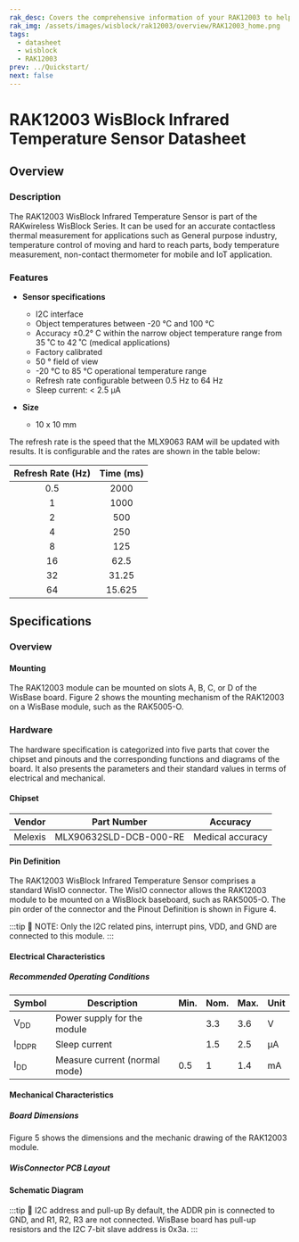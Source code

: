 ```yaml
---
rak_desc: Covers the comprehensive information of your RAK12003 to help you in using it. This information includes technical specifications, characteristics, and requirements, and it also discusses the device components.
rak_img: /assets/images/wisblock/rak12003/overview/RAK12003_home.png
tags:
  - datasheet
  - wisblock
  - RAK12003
prev: ../Quickstart/
next: false
---
```


# RAK12003 WisBlock Infrared Temperature Sensor Datasheet

## Overview

<rk-img
  src="/assets/images/wisblock/rak12003/datasheet/RAK12003.png"
  width="50%"
  caption="RAK12003 WisBlock Infrared Temperature Sensor "
/>

### Description

The RAK12003 WisBlock Infrared Temperature Sensor is part of the RAKwireless WisBlock Series. It can be used for an accurate contactless thermal measurement for applications such as General purpose industry, temperature control of moving and hard to reach parts, body temperature measurement, non-contact thermometer for mobile and IoT application.

### Features 

* **Sensor specifications**
  * I2C interface 
  * Object temperatures between -20&nbsp;°C and 100&nbsp;°C 
  * Accuracy ±0.2°&nbsp;C within the narrow object temperature range from 35&nbsp;˚C to 42&nbsp;˚C (medical applications)
  * Factory calibrated
  * 50&nbsp;° field of view
  * -20&nbsp;°C to 85&nbsp;°C operational temperature range
  * Refresh rate configurable between 0.5&nbsp;Hz to 64&nbsp;Hz
  * Sleep current: < 2.5&nbsp;µA 

* **Size**
    * 10 x 10&nbsp;mm

The refresh rate is the speed that the MLX9063 RAM will be updated with results. It is configurable and the rates are shown in the table below:


| Refresh Rate (Hz) | Time (ms) |
| :---------------: | :-------: |
|        0.5        |   2000    |
|         1         |   1000    |
|         2         |    500    |
|         4         |    250    |
|         8         |    125    |
|        16         |   62.5    |
|        32         |   31.25   |
|        64         |  15.625   |

## Specifications

### Overview


#### Mounting

The RAK12003 module can be mounted on slots A, B, C, or D of the WisBase board. Figure 2 shows the mounting mechanism of the RAK12003 on a WisBase module, such as the RAK5005-O.

<rk-img
  src="/assets/images/wisblock/rak12003/datasheet/RAK12003_mounting.png"
  width="50%"
  caption="RAK12003 WisBlock Infrared Temperature Sensor Mounting"
/>

### Hardware

The hardware specification is categorized into five parts that cover the chipset and pinouts and the corresponding functions and diagrams of the board. It also presents the parameters and their standard values in terms of electrical and mechanical.

#### Chipset

| Vendor  |      Part Number       |   **Accuracy**   |
| :-----: | :--------------------: | :--------------: |
| Melexis | MLX90632SLD-DCB-000-RE | Medical accuracy |

<rk-img
  src="/assets/images/wisblock/rak12003/datasheet/Melexis-MLX90632-FIR-Sensor.png"
  width="30%"
  caption="Melexis MLX90632 FIR sensor"
/>

#### Pin Definition

The RAK12003 WisBlock Infrared Temperature Sensor comprises a standard WisIO connector. The WisIO connector allows the RAK12003 module to be mounted on a WisBlock baseboard, such as RAK5005-O. The pin order of the connector and the Pinout Definition is shown in Figure 4. 

:::tip 📝 NOTE:
Only the I2C related pins, interrupt pins, VDD, and GND are connected to this module.
:::

<rk-img
  src="/assets/images/wisblock/rak12003/datasheet/rak12003_connector_pinout.png"
  width="50%"
  caption="RAK12003 WisBlock Infrared Temperature Sensor connector pinout"
/>

#### Electrical Characteristics

##### Recommended Operating Conditions


| Symbol           | Description                   | Min. | Nom. | Max. | Unit |
| ---------------- | ----------------------------- | ---- | ---- | ---- | ---- |
| V<sub>DD</sub>   | Power supply for the module   |      | 3.3  | 3.6  | V    |
| I<sub>DDPR</sub> | Sleep current                 |      | 1.5  | 2.5  | µA   |
| I<sub>DD</sub>   | Measure current (normal mode) | 0.5  | 1    | 1.4  | mA   |

<!--
| Symbol           | Description                      | Min.  | Nom.  | Max.  | Unit  |
| ---------------- | -------------------------------- | :---: | :---: | :---: | :---: |
| V<sub>DD</sub>   | Power supply for the module      |  1.6  |       |  3.6  |   V   |
| I<sub>shut</sub> | Shutdown current                 |   -   |  0.4  |   -   |  uA   |
| I<sub>DD</sub>   | Active V<sub>DD</sub>=3.6&nbsp;V |   -   |  3.7  |   -   |  uA   |

-->

#### Mechanical Characteristics

##### Board Dimensions

Figure 5 shows the dimensions and the mechanic drawing of the RAK12003 module.

<rk-img
  src="/assets/images/wisblock/rak12003/datasheet/RAK12003_mechanic_drawing.png"
  width="70%"
  caption="RAK12003 WisBlock Infrared Temperature Sensor Mechanic Drawing"
/>

##### WisConnector PCB Layout

<rk-img
  src="/assets/images/wisblock/rak12003/datasheet/MxxS1003K6M.png"
  width="100%"
  caption="WisConnector PCB footprint and recommendations"
/>

#### Schematic Diagram

<rk-img
  src="/assets/images/wisblock/rak12003/datasheet/schematic.png"
  width="100%"
  caption="RAK12003 WisBlock Infrared Temperature Sensor schematics"
/>

:::tip 📝 I2C address and pull-up
By default, the ADDR pin is connected to GND, and R1, R2, R3 are not connected. WisBase board has pull-up resistors and the I2C 7-bit slave address is 0x3a.
:::

